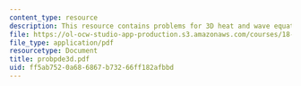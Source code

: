 ```yaml
---
content_type: resource
description: This resource contains problems for 3D heat and wave equations.
file: https://ol-ocw-studio-app-production.s3.amazonaws.com/courses/18-303-linear-partial-differential-equations-fall-2006/ff5ab7520a686867b73266ff182afbbd_probpde3d.pdf
file_type: application/pdf
resourcetype: Document
title: probpde3d.pdf
uid: ff5ab752-0a68-6867-b732-66ff182afbbd
---
```

